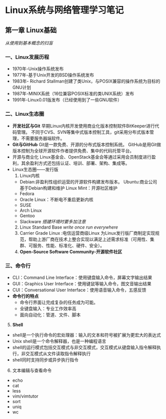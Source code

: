 # Linux系统与网络管理学习笔记
## 第一章 Linux基础
_从使用到基本概念的扫盲_
### 一、Linux发展历程
* 1970年-Unix操作系统发布
* 1977年-基于Unix开发的BSD操作系统发布
* 1983年- Richard Stallman创建了类Unix，与POSIX兼容的操作系统为目标的GNU计划
* 1987年-MINIX系统（16位兼容POSIX标准的类UNIX系统）发布
* 1991年-Linux0.01版发布（已经使用到了一些GNU软件）
### 二、Linux生态圈
* **开发社区与Git**
早期Linux内核开发使用商业化版本控制软件BitKeeper进行代码管理。
不同于CVS、SVN等集中式版本控制工具，git采用分布式版本管理，不需要服务器端软件。
* **Git与GitHub**
  Git是一款免费、开源的分布式版本控制系统。
  GitHub是用Git做版本控制为全球开源软件作者提供免费、集中的代码托管平台。
* 开源与商业化
 Linux基金会、OpenStack基金会等通过采用会员制度进行盈利，其余盈利方式还包括认证、培训、部署、架构、集成等。
* Linux生态圈——发行版
  1. Linux内核
   * Debian:非盈利性组织运营的开源软件构建发布版本。
    Ubuntu:商业公司基于Debian构建和维护
    Linux Mint：开源社区维护
   * Fedora  
   * Oracle Linux：不断电不重启更新内核
   * SUSE
   * Arch Linux
   * Gentoo
   * Slackware
  _搭建环境时要多加注意_
  2. Linux Standard Base
_write once run everywhere_
  3. Carrier Grade Linux :电信运营商级Linux
为Linux发行版厂商制定实现规范，帮助上游厂商在技术上整合实现以满足上述需求标准（可用性、集群、可服务、性能、标准化、硬件、安全）。
  4. **Open-Source Software Community-开源软件社区**
### 三、命令行
* CLI：Command Line Interface：使用键盘输入命令，屏幕文字输出结果
* GUI：Graphics User Interface：使用键鼠等输入命令，图文音输出结果
* CUI：Conversational User Interface：使用语音输入命令，五感反馈
* **命令行的特点**
  * 命令行界面让完成复杂的任务成为可能。
  * 全键盘输入：专业工作效率高
  * 面向自动化：管道、文件、脚本 
 5. **Shell**
   * shell是一个执行命令的宏处理器：输入的文本和符号被扩展为更宏大的表达式
   * Unix shell是一个命令解释器，也是一种编程语言
   * shell的运行模式包括交互模式与非交互模式，交互模式从键盘输入指令解释执行，非交互模式从文件读取指令解释执行
   * shell同时支持同步或异步执行指令
 6. 文本编辑与查看命令
   * echo
   * cat
   * less
   * vim/vimtutor
   * sort
   * uniq
   * wc
